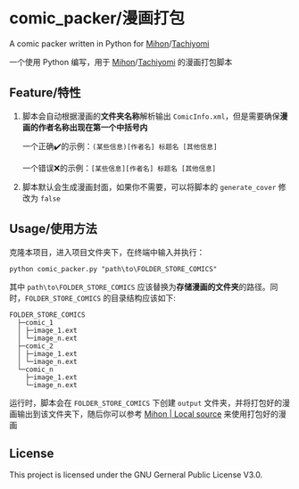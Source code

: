 # comic_packer/漫画打包
A comic packer written in Python for [Mihon](https://mihon.app/)/[Tachiyomi](https://tachiyomi.org/)

一个使用 Python 编写，用于 [Mihon](https://mihon.app/)/[Tachiyomi](https://tachiyomi.org/) 的漫画打包脚本

## Feature/特性
1. 脚本会自动根据漫画的**文件夹名称**解析输出 `ComicInfo.xml`，但是需要确保**漫画的作者名称出现在第一个中括号内**
   
   一个正确✔️的示例：`(某些信息)[作者名] 标题名 [其他信息]`

   一个错误❌的示例：`[某些信息][作者名] 标题名 [其他信息]`
2. 脚本默认会生成漫画封面，如果你不需要，可以将脚本的 `generate_cover` 修改为 `false`

## Usage/使用方法
克隆本项目，进入项目文件夹下，在终端中输入并执行：
```
python comic_packer.py "path\to\FOLDER_STORE_COMICS"
```
其中 `path\to\FOLDER_STORE_COMICS` 应该替换为**存储漫画的文件夹**的路径。同时，`FOLDER_STORE_COMICS` 的目录结构应该如下:
```
FOLDER_STORE_COMICS
  ├─comic_1
  │ ├─image_1.ext
  │ └─image_n.ext
  ├─comic_2
  │ ├─image_1.ext
  │ └─image_n.ext
  └─comic_n
    ├─image_1.ext
    └─image_n.ext
```

运行时，脚本会在 `FOLDER_STORE_COMICS` 下创建 `output` 文件夹，并将打包好的漫画输出到该文件夹下，随后你可以参考 [Mihon | Local source](https://mihon.app/docs/guides/local-source/) 来使用打包好的漫画

## License
This project is licensed under the GNU Gerneral Public License V3.0.